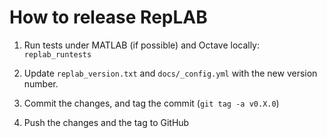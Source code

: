 # How to release RepLAB

1) Run tests under MATLAB (if possible) and Octave locally: `replab_runtests`

2) Update `replab_version.txt` and `docs/_config.yml` with the new version number.

3) Commit the changes, and tag the commit (`git tag -a v0.X.0`)

4) Push the changes and the tag to GitHub
